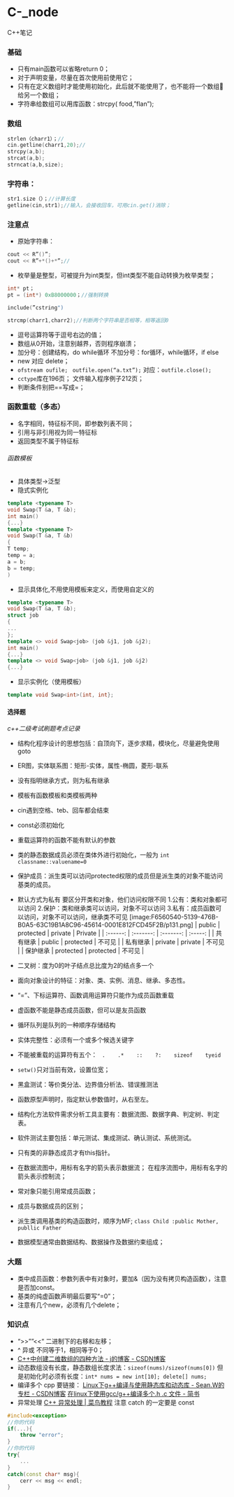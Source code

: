 # C-_node
C++笔记

### 基础
- 只有main函数可以省略return 0； 
- 对于声明变量，尽量在首次使用前使用它； 
- 只有在定义数组时才能使用初始化，此后就不能使用了，也不能将一个数组给另一个数组； 
- 字符串给数组可以用库函数：strcpy( food,”flan”); 
### 数组
```c++
strlen（charr1）；// 
cin.getline(charr1,20);// 
strcpy(a,b); 
strcat(a,b); 
strncat(a,b,size); 
```
### 字符串： 
```c++
str1.size（）；//计算长度 
getline(cin,str1);//输入，会接收回车，可用cin.get()消除； 
```
### 注意点
- 原始字符串：
```c++
cout << R”()”; 
cout << R”+*()+*”;// 
```
- 枚举量是整型，可被提升为int类型，但int类型不能自动转换为枚举类型；
```c++
int* pt； 
pt = (int*) 0xB8000000；//强制转换 
```
```c++
include(”cstring") 

strcmp(charr1,charr2);//判断两个字符串是否相等，相等返回0 
```
- 逗号运算符等于逗号右边的值； 
- 数组从0开始，注意别越界，否则程序崩溃； 
- 加分号：创建结构，do while循环 
  不加分号：for循环，while循环，if else 
- new 对应 delete； 
- `ofstream oufile;` 
`  outfile.open(“a.txt”); `
  对应：`outfile.close(); `
- `cctype`库在196页； 
  文件输入程序例子212页； 
- 判断条件别把==写成=； 
### 函数重载（多态） 
- 名字相同，特征标不同，即参数列表不同； 
- 引用与非引用视为同一特征标 
- 返回类型不属于特征标 
###### 函数模板 
- 具体类型->泛型 
- 隐式实例化 
``` c++
template <typename T> 
void Swap(T &a, T &b); 
int main() 
{...} 
template <typename T> 
void Swap(T &a, T &b) 
{ 
T temp; 
temp = a; 
a = b; 
b = temp; 
) 
```
- 显示具体化,不用使用模板来定义，而使用自定义的 
``` c++
template <typename T> 
void Swap(T &a, T &b); 
struct job 
{ 
... 
}; 
template <> void Swap<job> (job &j1, job &j2); 
int main() 
{...} 
template <> void Swap<job> (job &j1, job &j2) 
{...} 
```
- 显示实例化（使用模板） 
``` c++
template void Swap<int>(int, int}; 
```
#### 选择题 
*c++二级考试刷题考点记录*
- 结构化程序设计的思想包括：自顶向下，逐步求精，模块化，尽量避免使用goto 
- ER图，实体联系图：矩形-实体，属性-椭圆，菱形-联系 
- 没有指明继承方式，则为私有继承 
- 模板有函数模板和类模板两种 
- cin遇到空格、teb、回车都会结束 
- const必须初始化 
- 重载运算符的函数不能有默认的参数 
- 类的静态数据成员必须在类体外进行初始化，一般为 
  `int classname::valuename=0` 
- 保护成员：派生类可以访问protected权限的成员但是派生类的对象不能访问基类的成员。 
- 默认方式为私有 
  要区分开类和对象，他们访问权限不同 
  1.公有：类和对象都可以访问 
  2.保护：类和继承类可以访问，对象不可以访问 
  3.私有：成员函数可以访问，对象不可以访问，继承类不可见 
[image:F6560540-5139-476B-B0A5-63C19B1A8C96-45614-0001E812FCD45F2B/p131.png]
|  public  | protected |  private  | Private |
| :------: | :-------: | :-------: | :-----: |
| 共有继承 |  public   | protected | 不可见  |
| 私有继承 |  private  |  private  | 不可见  |
| 保护继承 | protected | protected | 不可见  |

- 二叉树：度为0的叶子结点总比度为2的结点多一个 
- 面向对象设计的特征：对象、类、实例、消息、继承、多态性。 
- “=”、下标运算符、函数调用运算符只能作为成员函数重载 
- 虚函数不能是静态成员函数，但可以是友员函数 
- 循环队列是队列的一种顺序存储结构 
- 实体完整性：必须有一个或多个候选关键字 
- 不能被重载的运算符有五个：
` .    .*    ::    ?:    sizeof    tyeid`
- `setw()`只对当前有效，设置位宽； 
- 黑盒测试：等价类分法、边界值分析法、错误推测法 
- 函数原型声明时，指定默认参数值时，从右至左。 
- 结构化方法软件需求分析工具主要有：数据流图、数据字典、判定树、判定表。 
- 软件测试主要包括：单元测试、集成测试、确认测试、系统测试。 
- 只有类的非静态成员才有this指针。 
- 在数据流图中，用标有名字的箭头表示数据流； 
  在程序流图中，用标有名字的箭头表示控制流； 
- 常对象只能引用常成员函数； 
- 成员与数据成员的区别； 
- 派生类调用基类的构造函数时，顺序为MF; 
  `class Child :public Mother, publlic Father` 
- 数据模型通常由数据结构、数据操作及数据约束组成； 
### 大题 
- 类中成员函数：参数列表中有对象时，要加&（因为没有拷贝构造函数），注意是否加const。 
- 基类的纯虚函数声明最后要写“=0”； 
- 注意有几个new，必须有几个delete； 

### 知识点
- “>>””<<“ 二进制下的右移和左移； 
- ^ 异或 不同等于1，相同等于0； 
- [C++中创建二维数组的四种方法 - j的博客 - CSDN博客](https://blog.csdn.net/bqw18744018044/article/details/81665898)
- 动态数组没有长度，静态数组长度求法：`sizeof(nums)/sizeof(nums[0])`
但是初始化时必须有长度：`int* nums = new int[10]; delete[] nums;`
- 编译多个 cpp 要链接：
[Linux下g++编译与使用静态库和动态库 - Sean.W的专栏 - CSDN博客](https://blog.csdn.net/seanwang_25/article/details/20702751)
[在linux下使用gcc/g++编译多个.h .c 文件 - 简书](https://www.jianshu.com/p/e5c6a255076b)
- 异常处理
[C++ 异常处理 | 菜鸟教程](http://www.runoob.com/cplusplus/cpp-exceptions-handling.html)
注意 catch 的一定要是 const 
```c++
#include<exception>
//你的代码
if(...){
	throw "error";
}
//你的代码
try{
	...
}
catch(const char* msg){
	cerr << msg << endl;
}

```
